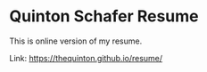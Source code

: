 # Quinton Schafer Resume

This is online version of my resume. 

Link: https://thequinton.github.io/resume/
